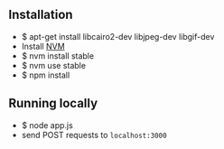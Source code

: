 ## Installation

- $ apt-get install libcairo2-dev libjpeg-dev libgif-dev
- Install [NVM](https://github.com/creationix/nvm)
- $ nvm install stable
- $ nvm use stable
- $ npm install

## Running locally

- $ node app.js
- send POST requests to `localhost:3000`